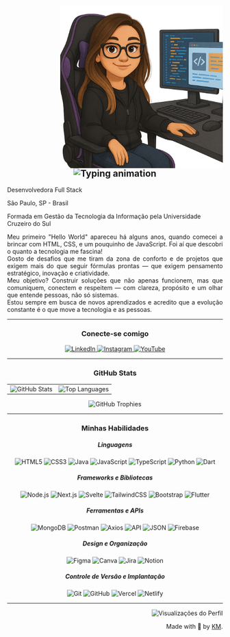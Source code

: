 <img align="right" height="380" src="avatar1.png" >

<h2 align="center">
  <img src="https://readme-typing-svg.herokuapp.com?font=Fira+Code&weight=600&size=24&pause=1000&color=5E29A4&center=true&vCenter=true&width=450&lines=%F0%9F%91%8BOl%C3%A1%2C+universo+tech!;Pode+me+chamar+de+Kah!;Desenvolvedora+Full+Stack." alt="Typing animation">
</h2>

<p>Desenvolvedora Full Stack</p>
<p>São Paulo, SP - Brasil</p>
<p> Formada em Gestão da Tecnologia da Informação pela Universidade Cruzeiro do Sul</p>

<p align="justify">Meu primeiro "Hello World" apareceu há alguns anos, quando comecei a brincar com HTML, CSS, e um pouquinho de JavaScript. Foi aí que descobri o quanto a tecnologia me fascina!
<br> 
Gosto de desafios que me tiram da zona de conforto e de projetos que exigem mais do que seguir fórmulas prontas — que exigem pensamento estratégico, inovação e criatividade.
<br>
Meu objetivo? Construir soluções que não apenas funcionem, mas que comuniquem, conectem e respeitem — com clareza, propósito e um olhar que entende pessoas, não só sistemas.
<br>
Estou sempre em busca de novos aprendizados e acredito que a evolução constante é o que move a tecnologia e as pessoas.</p>



</p>
 
---

<h3 align="center">Conecte-se comigo</h3>

<p align="center">
  <a href="https://www.linkedin.com/in/karinacmartins/">
    <img src="https://img.shields.io/badge/Linkedin-000?style=for-the-badge&logo=logmein&logoColor=5E29A4" alt="LinkedIn">
  </a>
  <a href="https://www.instagram.com/karinamartins_eu/">
    <img src="https://img.shields.io/badge/-Instagram-000?style=for-the-badge&logo=instagram&logoColor=5E29A4&color:FFF" alt="Instagram">
  </a>
  <a href="https://www.youtube.com/@devkamartins">
    <img src="https://img.shields.io/badge/-YouTube-000?style=for-the-badge&logo=youtube&logoColor=5E29A4&color:FFF" alt="YouTube">
  </a>
</p>

---

<h3 align="center">GitHub Stats</h3>

<div align="center">
  <table>
    <tr>
      <!-- GitHub Status -->
      <td>
        <img src="https://github-readme-stats-git-masterrstaa-rickstaa.vercel.app/api?username=karinacmartins&hide_title=true&show_icons=true&include_all_commits=false&count_private=true&line_height=30&hide=issues&bg_color=000&title_color=5E29A4&text_color=FFF&border_radius=3&border_color=36123c&icon_color=5E29A4&theme=jolly" alt="GitHub Stats">
      </td>
      <!-- Top Languages -->
      <td>
        <img src="https://github-readme-stats.vercel.app/api/top-langs/?username=karinacmartins&layout=compact&bg_color=000&title_color=5E29A4&text_color=FFF&border_radius=3&border_color=36123c&icon_color=5E29A4&theme=jolly" alt="Top Languages">
      </td>
    </tr>
  </table>
</div>

<p align="center">
  <!-- GitHub Trophy -->
  <img src="https://github-profile-trophy.vercel.app/?username=karinacmartins&theme=dracula&no-frame=false&no-bg=false&margin-w=4" alt="GitHub Trophies">
</p>

---

<h3 align="center">Minhas Habilidades</h3>

<h5 align="center">Linguagens</h5>
<p align="center">  
  <img src="https://img.shields.io/badge/HTML5-000?style=for-the-badge&logo=html5&logoColor=FF5733" alt="HTML5">
  <img src="https://img.shields.io/badge/CSS3-000?style=for-the-badge&logo=css3&logoColor=1572B6" alt="CSS3">
  <img src="https://img.shields.io/badge/Java-000?style=for-the-badge&logo=openjdk&logoColor=007396" alt="Java">
  <img src="https://img.shields.io/badge/JavaScript-000?style=for-the-badge&logo=javascript&logoColor=F7DF1E" alt="JavaScript">
  <img src="https://img.shields.io/badge/TypeScript-000?style=for-the-badge&logo=typescript&logoColor=3178C6" alt="TypeScript">
  <img src="https://img.shields.io/badge/Python-000?style=for-the-badge&logo=python&logoColor=3776AB" alt="Python">
  <img src="https://img.shields.io/badge/Dart-000?style=for-the-badge&logo=dart&logoColor=0175C2" alt="Dart">
</p>

<h5 align="center">Frameworks e Bibliotecas</h5>
<p align="center">
  <img src="https://img.shields.io/badge/Node.js-000?style=for-the-badge&logo=node.js&logoColor=339933" alt="Node.js">
  <img src="https://img.shields.io/badge/Next.js-000?style=for-the-badge&logo=next.js&logoColor=FFFFFF" alt="Next.js">
  <img src="https://img.shields.io/badge/Svelte-000?style=for-the-badge&logo=svelte&logoColor=FF3E00" alt="Svelte">
  <img src="https://img.shields.io/badge/TailwindCSS-000?style=for-the-badge&logo=tailwindcss&logoColor=06B6D4" alt="TailwindCSS">
  <img src="https://img.shields.io/badge/Bootstrap-000?style=for-the-badge&logo=bootstrap&logoColor=7952B3" alt="Bootstrap">
  <img src="https://img.shields.io/badge/Flutter-000?style=for-the-badge&logo=flutter&logoColor=02569B" alt="Flutter">
</p>

<h5 align="center">Ferramentas e APIs</h5>
<p align="center">
  <img src="https://img.shields.io/badge/MongoDB-000?style=for-the-badge&logo=mongodb&logoColor=47A248" alt="MongoDB">
  <img src="https://img.shields.io/badge/Postman-000?style=for-the-badge&logo=postman&logoColor=FF6C37" alt="Postman">
  <img src="https://img.shields.io/badge/Axios-000?style=for-the-badge&logo=axios&logoColor=5A29E4" alt="Axios">
  <img src="https://img.shields.io/badge/API-000?style=for-the-badge&logo=fastapi&logoColor=009688" alt="API">
  <img src="https://img.shields.io/badge/JSON-000?style=for-the-badge&logo=json&logoColor=FF3E00" alt="JSON">
  <img src="https://img.shields.io/badge/Firebase-000?style=for-the-badge&logo=firebase&logoColor=FFCA28" alt="Firebase">
</p>

<h5 align="center">Design e Organização</h5>
<p align="center">
  <img src="https://img.shields.io/badge/Figma-000?style=for-the-badge&logo=figma&logoColor=F24E1E" alt="Figma">
  <img src="https://img.shields.io/badge/Canva-000?style=for-the-badge&logo=canva&logoColor=00C4CC" alt="Canva">
  <img src="https://img.shields.io/badge/Jira-000?style=for-the-badge&logo=jira&logoColor=0052CC" alt="Jira">
  <img src="https://img.shields.io/badge/Notion-000?style=for-the-badge&logo=notion&logoColor=FFFFFF" alt="Notion">
</p>

<h5 align="center">Controle de Versão e Implantação</h5>
<p align="center">
  <img src="https://img.shields.io/badge/Git-000?style=for-the-badge&logo=git&logoColor=F05032" alt="Git">
  <img src="https://img.shields.io/badge/GitHub-000?style=for-the-badge&logo=github&logoColor=FFFFFF" alt="GitHub">
  <img src="https://img.shields.io/badge/Vercel-000?style=for-the-badge&logo=vercel&logoColor=FFFFFF" alt="Vercel">
  <img src="https://img.shields.io/badge/Netlify-000?style=for-the-badge&logo=netlify&logoColor=00C7B7" alt="Netlify">
</p>

---


  <div align="right">
   <img src="https://pageview.vercel.app/?github_user=karinacmartins" alt="Visualizações do Perfil">
  
  Made with 💜 by <a href="https://github.com/karinacmartins">KM</a>.</div>

